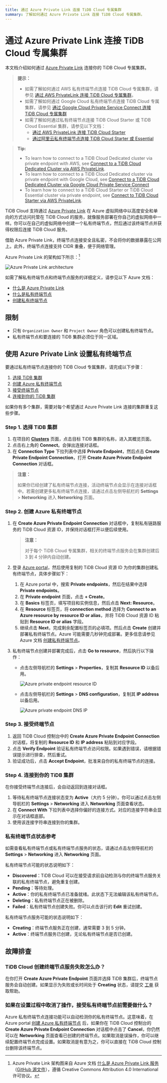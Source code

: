 ```yaml
---
title: 通过 Azure Private Link 连接 TiDB Cloud 专属集群
summary: 了解如何通过 Azure Private Link 连接 TiDB Cloud 专属集群。
---
```


# 通过 Azure Private Link 连接 TiDB Cloud 专属集群

本文档介绍如何通过 [Azure Private Link](https://learn.microsoft.com/en-us/azure/private-link/private-link-overview) 连接你的 TiDB Cloud 专属集群。

<CustomContent language="en,zh">

> **提示：**
>
> - 如需了解如何通过 AWS 私有终端节点连接 TiDB Cloud 专属集群，请参见 [通过 AWS PrivateLink 连接 TiDB Cloud 专属集群](/tidb-cloud/set-up-private-endpoint-connections.md)。
> - 如需了解如何通过 Google Cloud 私有终端节点连接 TiDB Cloud 专属集群，请参见 [通过 Google Cloud Private Service Connect 连接 TiDB Cloud 专属集群](/tidb-cloud/set-up-private-endpoint-connections-on-google-cloud.md)
> - 如需了解如何通过私有终端节点连接 TiDB Cloud Starter 或 TiDB Cloud Essential 集群，请参见以下文档：
>     - [通过 AWS PrivateLink 连接 TiDB Cloud Starter](/tidb-cloud/set-up-private-endpoint-connections-serverless.md)
>     - [通过阿里云私有终端节点连接 TiDB Cloud Starter 或 Essential](/tidb-cloud/set-up-private-endpoint-connections-on-alibaba-cloud.md)

</CustomContent>

<CustomContent language="ja">

> **Tip:**
>
> - To learn how to connect to a TiDB Cloud Dedicated cluster via private endpoint with AWS, see [Connect to a TiDB Cloud Dedicated Cluster via AWS PrivateLink](/tidb-cloud/set-up-private-endpoint-connections.md).
> - To learn how to connect to a TiDB Cloud Dedicated cluster via private endpoint with Google Cloud, see [Connect to a TiDB Cloud Dedicated Cluster via Google Cloud Private Service Connect](/tidb-cloud/set-up-private-endpoint-connections-on-google-cloud.md)
> - To learn how to connect to a TiDB Cloud Starter or TiDB Cloud Essential cluster via private endpoint, see [Connect to TiDB Cloud Starter via AWS PrivateLink](/tidb-cloud/set-up-private-endpoint-connections-serverless.md).

</CustomContent>

TiDB Cloud 支持通过 [Azure Private Link](https://learn.microsoft.com/en-us/azure/private-link/private-link-overview) 在 Azure 虚拟网络中以高度安全和单向的方式访问托管在 TiDB Cloud 的服务，就像服务部署在你自己的虚拟网络中一样。你可以在自己的虚拟网络中创建一个私有终端节点，然后通过该终端节点并获得权限后连接 TiDB Cloud 服务。

借助 Azure Private Link，终端节点连接安全且私密，不会将你的数据暴露在公网上。此外，终端节点连接支持 CIDR 重叠，便于网络管理。

Azure Private Link 的架构如下所示：[^1]

![Azure Private Link architecture](/media/tidb-cloud/azure-private-endpoint-arch.png)

如需了解私有终端节点和终端节点服务的详细定义，请参见以下 Azure 文档：

- [什么是 Azure Private Link](https://learn.microsoft.com/en-us/azure/private-link/private-link-overview)
- [什么是私有终端节点](https://learn.microsoft.com/en-us/azure/private-link/private-endpoint-overview)
- [创建私有终端节点](https://learn.microsoft.com/en-us/azure/private-link/create-private-endpoint-portal?tabs=dynamic-ip)

## 限制

- 只有 `Organization Owner` 和 `Project Owner` 角色可以创建私有终端节点。
- 私有终端节点和要连接的 TiDB 集群必须位于同一区域。

## 使用 Azure Private Link 设置私有终端节点

要通过私有终端节点连接你的 TiDB Cloud 专属集群，请完成以下步骤：

1. [选择 TiDB 集群](#step-1-select-a-tidb-cluster)
2. [创建 Azure 私有终端节点](#step-2-create-an-azure-private-endpoint)
3. [接受终端节点](#step-3-accept-the-endpoint)
4. [连接到你的 TiDB 集群](#step-4-connect-to-your-tidb-cluster)

如果你有多个集群，需要对每个希望通过 Azure Private Link 连接的集群重复这些步骤。

### Step 1. 选择 TiDB 集群

1. 在项目的 [**Clusters**](https://tidbcloud.com/project/clusters) 页面，点击目标 TiDB 集群的名称，进入其概览页面。
2. 点击右上角的 **Connect**。会弹出连接对话框。
3. 在 **Connection Type** 下拉列表中选择 **Private Endpoint**，然后点击 **Create Private Endpoint Connection**，打开 **Create Azure Private Endpoint Connection** 对话框。

> **注意：**
>
> 如果你已经创建了私有终端节点连接，活动终端节点会显示在连接对话框中。若需创建更多私有终端节点连接，请通过点击左侧导航栏的 **Settings** > **Networking** 进入 **Networking** 页面。

### Step 2. 创建 Azure 私有终端节点

1. 在 **Create Azure Private Endpoint Connection** 对话框中，复制私有链路服务的 TiDB Cloud 资源 ID，并保持对话框打开以便后续使用。

    > **注意：**
    >
    > 对于每个 TiDB Cloud 专属集群，相关的终端节点服务会在集群创建后 3 到 4 分钟内自动创建。

2. 登录 [Azure portal](https://portal.azure.com/)，然后使用复制的 TiDB Cloud 资源 ID 为你的集群创建私有终端节点，具体步骤如下：

    1. 在 Azure portal 中，搜索 **Private endpoints**，然后在结果中选择 **Private endpoints**。
    2. 在 **Private endpoint** 页面，点击 **+ Create**。
    3. 在 **Basics** 标签页，填写项目和实例信息，然后点击 **Next: Resource**。
    4. 在 **Resource** 标签页，将 **connection method** 选择为 **Connect to an Azure resource by resource ID or alias**，并将 TiDB Cloud 资源 ID 粘贴到 **Resource ID or alias** 字段。
    5. 继续点击 **Next**，完成剩余配置标签页的必填项。然后点击 **Create** 创建并部署私有终端节点。Azure 可能需要几秒钟完成部署。更多信息请参见 Azure 文档 [创建私有终端节点](https://learn.microsoft.com/en-us/azure/private-link/create-private-endpoint-portal?tabs=dynamic-ip#create-a-private-endpoint)。

3. 私有终端节点创建并部署完成后，点击 **Go to resource**，然后执行以下操作：

     - 点击左侧导航栏的 **Settings** > **Properties**，复制其 **Resource ID** 以备后用。

         ![Azure private endpoint resource ID](/media/tidb-cloud/azure-private-endpoint-resource-id.png)

     - 点击左侧导航栏的 **Settings** > **DNS configuration**，复制其 **IP address** 以备后用。

         ![Azure private endpoint DNS IP](/media/tidb-cloud/azure-private-endpoint-dns-ip.png)

### Step 3. 接受终端节点

1. 返回 TiDB Cloud 控制台中的 **Create Azure Private Endpoint Connection** 对话框，将复制的 **Resource ID** 和 **IP address** 粘贴到对应字段。
2. 点击 **Verify Endpoint** 验证私有终端节点访问权限。如果遇到错误，请根据错误提示进行排查，然后重试。
3. 验证成功后，点击 **Accept Endpoint**，批准来自你的私有终端节点的连接。

### Step 4. 连接到你的 TiDB 集群

在你接受终端节点连接后，会自动返回到连接对话框。

1. 等待私有终端节点连接状态变为 **Active**（大约 5 分钟）。你可以通过点击左侧导航栏的 **Settings** > **Networking** 进入 **Networking** 页面查看状态。
2. 在 **Connect With** 下拉列表中选择你偏好的连接方式。对应的连接字符串会显示在对话框底部。
3. 使用该连接字符串连接到你的集群。

### 私有终端节点状态参考

如需查看私有终端节点或私有终端节点服务的状态，请通过点击左侧导航栏的 **Settings** > **Networking** 进入 **Networking** 页面。

私有终端节点可能的状态说明如下：

- **Discovered**：TiDB Cloud 可以在接受请求前自动检测与你的终端节点服务关联的私有终端节点，避免重复创建。
- **Pending**：等待处理。
- **Active**：你的私有终端节点已准备就绪。此状态下无法编辑该私有终端节点。
- **Deleting**：私有终端节点正在被删除。
- **Failed**：私有终端节点创建失败。你可以点击该行的 **Edit** 重试创建。

私有终端节点服务可能的状态说明如下：

- **Creating**：终端节点服务正在创建，通常需要 3 到 5 分钟。
- **Active**：终端节点服务已创建，无论私有终端节点是否已创建。

## 故障排查

### TiDB Cloud 创建终端节点服务失败怎么办？

在你打开 **Create Azure Private Endpoint** 页面并选择 TiDB 集群后，终端节点服务会自动创建。如果显示为失败或长时间处于 **Creating** 状态，请提交 [工单](/tidb-cloud/tidb-cloud-support.md) 获取帮助。

### 如果在设置过程中取消了操作，接受私有终端节点前需要做什么？

Azure 私有终端节点连接功能可以自动检测你的私有终端节点。这意味着，在 Azure portal [创建 Azure 私有终端节点](#step-2-create-an-azure-private-endpoint) 后，如果你在 TiDB Cloud 控制台的 **Create Azure Private Endpoint Connection** 对话框中点击了 **Cancel**，你仍然可以在 **Networking** 页面查看已创建的终端节点。如果取消是误操作，你可以继续配置终端节点完成设置。如果取消是有意为之，你可以直接在 TiDB Cloud 控制台删除该终端节点。

[^1]: Azure Private Link 架构图来自 Azure 文档 [什么是 Azure Private Link 服务](https://learn.microsoft.com/en-us/azure/private-link/private-link-service-overview)（[GitHub 源文件](https://github.com/MicrosoftDocs/azure-docs/blob/main/articles/private-link/private-link-service-overview.md)），遵循 Creative Commons Attribution 4.0 International 许可协议。
